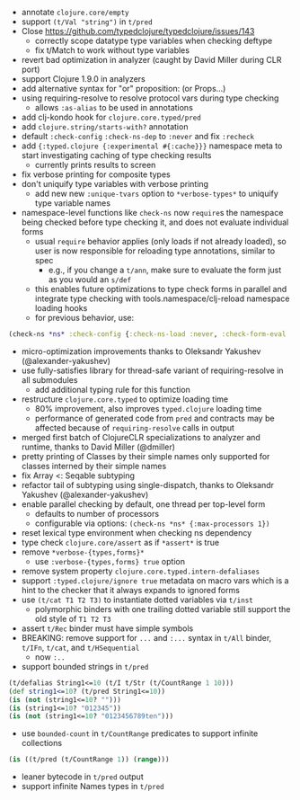 - annotate `clojure.core/empty`
- support `(t/Val "string")` in `t/pred`
- Close https://github.com/typedclojure/typedclojure/issues/143
  - correctly scope datatype type variables when checking deftype
  - fix t/Match to work without type variables
- revert bad optimization in analyzer (caught by David Miller during CLR port)
- support Clojure 1.9.0 in analyzers
- add alternative syntax for "or" proposition: (or Props...)
- using requiring-resolve to resolve protocol vars during type checking
  - allows `:as-alias` to be used in annotations
- add clj-kondo hook for `clojure.core.typed/pred`
- add `clojure.string/starts-with?` annotation
- default `:check-config` `:check-ns-dep` to `:never` and fix `:recheck`
- add `{:typed.clojure {:experimental #{:cache}}}` namespace meta to start investigating caching of type checking results
  - currently prints results to screen
- fix verbose printing for composite types
- don't uniquify type variables with verbose printing
  - add new new `:unique-tvars` option to `*verbose-types*` to uniquify type variable names
- namespace-level functions like `check-ns` now `require`s the namespace being checked before type checking it, and does not evaluate individual forms
  - usual `require` behavior applies (only loads if not already loaded), so user is now responsible for reloading type annotations, similar to spec
    - e.g., if you change a `t/ann`, make sure to evaluate the form just as you would an `s/def`
  - this enables future optimizations to type check forms in parallel and integrate type checking with tools.namespace/clj-reload namespace loading hooks
  - for previous behavior, use:
```clojure
(check-ns *ns* :check-config {:check-ns-load :never, :check-form-eval :after})
```
- micro-optimization improvements thanks to Oleksandr Yakushev (@alexander-yakushev)
- use fully-satisfies library for thread-safe variant of requiring-resolve in all submodules
  - add additional typing rule for this function
- restructure `clojure.core.typed` to optimize loading time
  - 80% improvement, also improves `typed.clojure` loading time
  - performance of generated code from `pred` and contracts may be affected because of `requiring-resolve` calls in output
- merged first batch of ClojureCLR specializations to analyzer and runtime, thanks to David Miller (@dmiller)
- pretty printing of Classes by their simple names only supported for classes interned by their simple names
- fix Array <: Seqable subtyping
- refactor tail of subtyping using single-dispatch, thanks to Oleksandr Yakushev (@alexander-yakushev)
- enable parallel checking by default, one thread per top-level form
  - defaults to number of processors
  - configurable via options: `(check-ns *ns* {:max-processors 1})`
- reset lexical type environment when checking ns dependency
- type check `clojure.core/assert` as if `*assert*` is true
- remove `*verbose-{types,forms}*`
  - use `:verbose-{types,forms} true` option
- remove system property `clojure.core.typed.intern-defaliases`
- support `:typed.clojure/ignore true` metadata on macro vars which is
  a hint to the checker that it always expands to ignored forms
- use `(t/cat T1 T2 T3)` to instantiate dotted variables via `t/inst`
  - polymorphic binders with one trailing dotted variable still support the old style of `T1 T2 T3`
- assert `t/Rec` binder must have simple symbols
- BREAKING: remove support for `...` and `:...` syntax in `t/All` binder, `t/IFn`, `t/cat`, and `t/HSequential`
  - now `:..`
- support bounded strings in `t/pred`
```clojure
(t/defalias String1<=10 (t/I t/Str (t/CountRange 1 10)))
(def string1<=10? (t/pred String1<=10))
(is (not (string1<=10? "")))
(is (string1<=10? "012345"))
(is (not (string1<=10? "0123456789ten")))
```
- use `bounded-count` in `t/CountRange` predicates to support infinite collections
```clojure
(is ((t/pred (t/CountRange 1)) (range)))
```
- leaner bytecode in `t/pred` output
- support infinite Names types in `t/pred`
